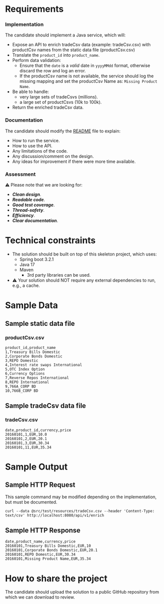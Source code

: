 # Requirements
### Implementation
The candidate should implement a Java service, which will:
- Expose an API to enrich tradeCsv data (example: tradeCsv.csv) with productCsv names from the static data file (productCsv.csv)
- Translate the `product_id` into `product_name`.
- Perform data validation:
  - Ensure that the `date` is a _valid_ date in `yyyyMMdd` format, otherwise discard the row and log an error.
  - If the productCsv name is not available, the service should log the missing mapping and set the productCsv Name as: `Missing Product Name`.
- Be able to handle:
  - very large sets of tradeCsvs (millions).
  - a large set of productCsvs (10k to 100k).
- Return the enriched tradeCsv data.

### Documentation
The candidate should modify the [README](./README.md) file to explain:
- How to run the service.
- How to use the API.
- Any limitations of the code.
- Any discussion/comment on the design.
- Any ideas for improvement if there were more time available.

### Assessment
⚠️ Please note that we are looking for:
- **_Clean design_**.
- **_Readable code_**.
- **_Good test coverage_**.
- **_Thread-safety_**.
- **_Efficiency_**.
- **_Clear documentation_**.

# Technical constraints
- The solution should be built on top of this skeleton project, which uses:
  - Spring boot 3.2.1
  - Java 17
  - Maven
    - 3rd party libraries can be used.
- ⚠️ Your solution should NOT require any external dependencies to run, e.g., a cache.

# Sample Data
## Sample static data file
### productCsv.csv
```csv
product_id,product_name
1,Treasury Bills Domestic
2,Corporate Bonds Domestic
3,REPO Domestic
4,Interest rate swaps International
5,OTC Index Option
6,Currency Options
7,Reverse Repos International
8,REPO International
9,766A_CORP BD
10,766B_CORP BD
```
## Sample tradeCsv data file
### tradeCsv.csv
```csv
date,product_id,currency,price
20160101,1,EUR,10.0
20160101,2,EUR,20.1
20160101,3,EUR,30.34
20160101,11,EUR,35.34
```

# Sample Output
## Sample HTTP Request
This sample command may be modified depending on the implementation, but must be documented.
```curl
curl --data @src/test/resources/tradeCsv.csv --header 'Content-Type: text/csv' http://localhost:8080/api/v1/enrich
```
## Sample HTTP Response
```csv
date,product_name,currency,price
20160101,Treasury Bills Domestic,EUR,10
20160101,Corporate Bonds Domestic,EUR,20.1
20160101,REPO Domestic,EUR,30.34
20160101,Missing Product Name,EUR,35.34
```

# How to share the project
The candidate should upload the solution to a public GitHub repository from which we can download to review.